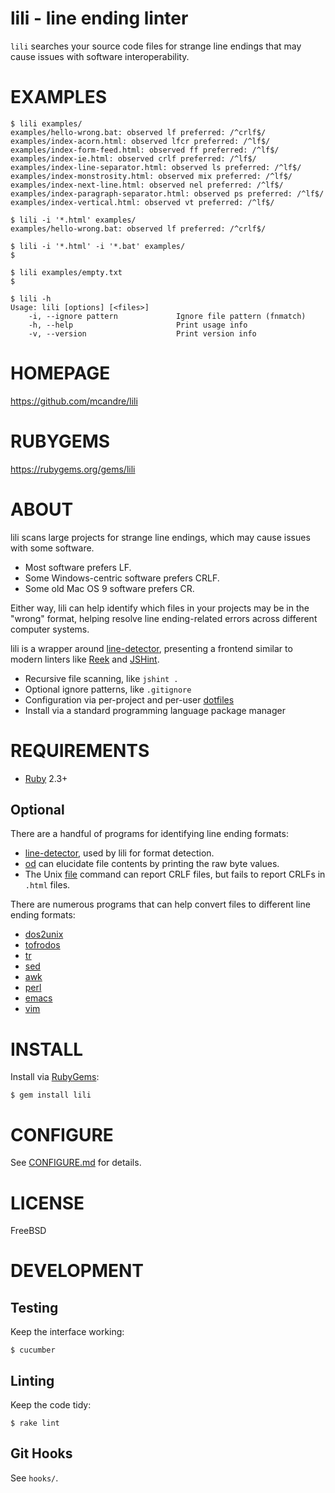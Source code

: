 # lili - line ending linter

`lili` searches your source code files for strange line endings that may cause issues with software interoperability.

# EXAMPLES

```
$ lili examples/
examples/hello-wrong.bat: observed lf preferred: /^crlf$/
examples/index-acorn.html: observed lfcr preferred: /^lf$/
examples/index-form-feed.html: observed ff preferred: /^lf$/
examples/index-ie.html: observed crlf preferred: /^lf$/
examples/index-line-separator.html: observed ls preferred: /^lf$/
examples/index-monstrosity.html: observed mix preferred: /^lf$/
examples/index-next-line.html: observed nel preferred: /^lf$/
examples/index-paragraph-separator.html: observed ps preferred: /^lf$/
examples/index-vertical.html: observed vt preferred: /^lf$/

$ lili -i '*.html' examples/
examples/hello-wrong.bat: observed lf preferred: /^crlf$/

$ lili -i '*.html' -i '*.bat' examples/
$

$ lili examples/empty.txt
$

$ lili -h
Usage: lili [options] [<files>]
    -i, --ignore pattern             Ignore file pattern (fnmatch)
    -h, --help                       Print usage info
    -v, --version                    Print version info
```

# HOMEPAGE

https://github.com/mcandre/lili

# RUBYGEMS

https://rubygems.org/gems/lili

# ABOUT

lili scans large projects for strange line endings, which may cause issues with some software.

* Most software prefers LF.
* Some Windows-centric software prefers CRLF.
* Some old Mac OS 9 software prefers CR.

Either way, lili can help identify which files in your projects may be in the "wrong" format, helping resolve line ending-related errors across different computer systems.

lili is a wrapper around [line-detector](https://github.com/mcandre/line-detector), presenting a frontend similar to modern linters like [Reek](https://github.com/troessner/reek/wiki) and [JSHint](http://jshint.com/).

* Recursive file scanning, like `jshint .`
* Optional ignore patterns, like `.gitignore`
* Configuration via per-project and per-user [dotfiles](https://github.com/mcandre/lili/blob/master/CONFIGURE.md#dotfiles)
* Install via a standard programming language package manager

# REQUIREMENTS

* [Ruby](https://www.ruby-lang.org/) 2.3+

## Optional

There are a handful of programs for identifying line ending formats:

* [line-detector](https://github.com/mcandre/line-detector), used by lili for format detection.
* [od](http://man.cx/od) can elucidate file contents by printing the raw byte values.
* The Unix [file](http://man.cx/file) command can report CRLF files, but fails to report CRLFs in `.html` files.

There are numerous programs that can help convert files to different line ending formats:

* [dos2unix](http://waterlan.home.xs4all.nl/dos2unix.html)
* [tofrodos](http://tofrodos.sourceforge.net/)
* [tr](http://man.cx/tr)
* [sed](https://www.gnu.org/software/sed/)
* [awk](http://cm.bell-labs.com/cm/cs/awkbook/index.html)
* [perl](http://www.perl.org/)
* [emacs](http://www.gnu.org/software/emacs/)
* [vim](http://www.vim.org/)

# INSTALL

Install via [RubyGems](http://rubygems.org/):

```
$ gem install lili
```

# CONFIGURE

See [CONFIGURE.md](https://github.com/mcandre/lili/blob/master/CONFIGURE.md) for details.

# LICENSE

FreeBSD

# DEVELOPMENT

## Testing

Keep the interface working:

```
$ cucumber
```

## Linting

Keep the code tidy:

```
$ rake lint
```

## Git Hooks

See `hooks/`.
